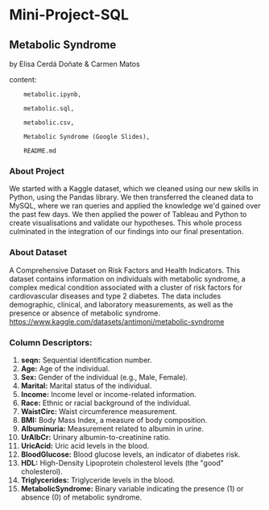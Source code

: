 # Mini-Project-SQL ###

## Metabolic Syndrome ##
by Elisa Cerdá Doñate & Carmen Matos

  content:    
        
        metabolic.ipynb, 
        
        metabolic.sql,  

        metabolic.csv,
        
        Metabolic Syndrome (Google Slides),
        
        README.md


### About Project
We started with a Kaggle dataset, which we cleaned using our new skills in Python, using the Pandas library. 
We then transferred the cleaned data to MySQL, where we ran queries and applied the knowledge we'd gained over the past few days. 
We then applied the power of Tableau and Python to create visualisations and validate our hypotheses. 
This whole process culminated in the integration of our findings into our final presentation.


### About Dataset
A Comprehensive Dataset on Risk Factors and Health Indicators. This dataset contains information on individuals with metabolic syndrome, a complex medical condition associated with a cluster of risk factors for cardiovascular diseases and type 2 diabetes. The data includes demographic, clinical, and laboratory measurements, as well as the presence or absence of metabolic syndrome.
https://www.kaggle.com/datasets/antimoni/metabolic-syndrome


### Column Descriptors:


1. **seqn:** Sequential identification number.
2. **Age:** Age of the individual.
3. **Sex:** Gender of the individual (e.g., Male, Female).
4. **Marital:** Marital status of the individual.
5. **Income:** Income level or income-related information.
6. **Race:** Ethnic or racial background of the individual.
7. **WaistCirc:** Waist circumference measurement.
8. **BMI:** Body Mass Index, a measure of body composition.
9. **Albuminuria:** Measurement related to albumin in urine.
10. **UrAlbCr:** Urinary albumin-to-creatinine ratio.
11. **UricAcid:** Uric acid levels in the blood.
12. **BloodGlucose:** Blood glucose levels, an indicator of diabetes risk.
13. **HDL:** High-Density Lipoprotein cholesterol levels (the "good" cholesterol).
14. **Triglycerides:** Triglyceride levels in the blood.
15. **MetabolicSyndrome:** Binary variable indicating the presence (1) or absence (0) of metabolic syndrome.
